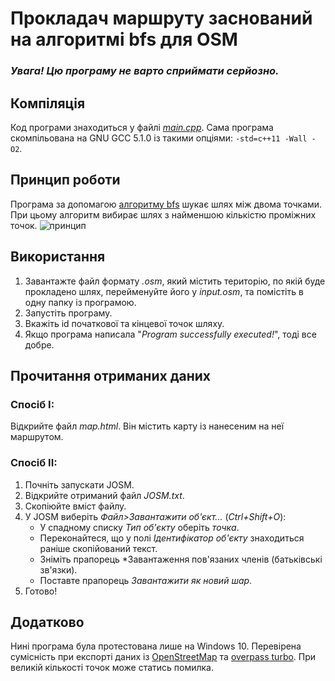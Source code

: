 # Прокладач маршруту заснований на алгоритмі bfs для OSM
### ***Увага! Цю програму не варто сприймати серйозно.***
## Компіляція
Код програми знаходиться у файлі *[main.cpp](https://github.com/Yarjk32/osm-bfs/blob/master/main.cpp)*. Сама програма скомпільована на GNU GCC 5.1.0 із такими опціями: `-std=c++11 -Wall -O2`.
## Принцип роботи
Програма за допомагою [алгоритму bfs](https://uk.wikipedia.org/wiki/%D0%9F%D0%BE%D1%88%D1%83%D0%BA_%D1%83_%D1%88%D0%B8%D1%80%D0%B8%D0%BD%D1%83) шукає шлях між двома точками. При цьому алгоритм вибирає шлях з найменшою кількістю проміжних точок.
![принцип](https://i.imgur.com/Cng2XGt.png)
## Використання
1. Завантажте файл формату *.osm*, який містить територію, по якій буде прокладено шлях, перейменуйте його у *input.osm*, та помістіть в одну папку із програмою.
2. Запустіть програму.
3. Вкажіть id початкової та кінцевої точок шляху.
4. Якщо програма написала "*Program successfully executed!*", тоді все добре.
## Прочитання отриманих даних
### Спосіб **I**:
Відкрийте файл *map.html*. Він містить карту із нанесеним на неї маршрутом.
### Спосіб **II**:
1. Почніть запускати JOSM.
2. Відкрийте отриманий файл *JOSM.txt*.
3. Скопіюйте вміст файлу.
4. У JOSM виберіть *Файл>Завантажити об'єкт...* (*Ctrl+Shift+O*):
    * У спадному списку *Тип об'єкту* оберіть *точка*.
    * Переконайтеся, що у полі *Ідентифікатор об'єкту* знаходиться раніше скопійований текст.
    * Зніміть прапорець *Завантаження пов'язаних членів (батьківські зв'язки).
    * Поставте прапорець *Завантажити як новий шар*.
5. Готово!
## Додатково
Нині програма була протестована лише на Windows 10. Перевірена сумісність при експорті даних із [OpenStreetMap](https://www.openstreetmap.org) та [overpass turbo](https://overpass-turbo.eu/). При великій кількості точок може статись помилка.
